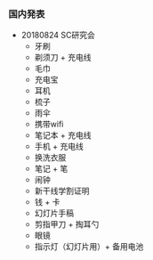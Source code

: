 ### 国内発表
- 20180824 SC研究会
  - 牙刷
  - 剃须刀 + 充电线
  - 毛巾
  - 充电宝
  - 耳机
  - 梳子
  - 雨伞
  - 携带wifi
  - 笔记本 + 充电线
  - 手机 + 充电线
  - 换洗衣服
  - 笔记 + 笔
  - 闹钟
  - 新干线学割证明
  - 钱 + 卡
  - 幻灯片手稿
  - 剪指甲刀 + 掏耳勺
  - 眼镜
  - 指示灯（幻灯片用）+ 备用电池